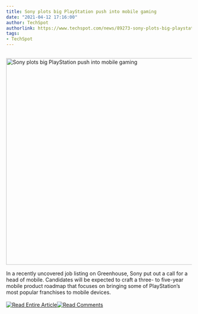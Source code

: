 ```yaml
---
title: Sony plots big PlayStation push into mobile gaming
date: "2021-04-12 17:16:00"
author: TechSpot
authorlink: https://www.techspot.com/news/89273-sony-plots-big-playstation-push-mobile-gaming.html
tags:
- TechSpot
---
```

<a href="https://www.techspot.com/news/89273-sony-plots-big-playstation-push-mobile-gaming.html" target="_blank"><img src="https://static.techspot.com/images2/news/ts3_thumbs/2021/04/2021-04-12-ts3_thumbs-f35.jpg" width="800" height="560" style="padding: 15px 0" title="Sony plots big PlayStation push into mobile gaming" /></a><br />In a recently uncovered job listing on Greenhouse, Sony put out a call for a head of mobile. Candidates will be expected to craft a three- to five-year mobile product roadmap that focuses on bringing some of PlayStation’s most popular franchises to mobile devices.<br /><br /><a href="https://www.techspot.com/news/89273-sony-plots-big-playstation-push-mobile-gaming.html"><img src="https://static.techspot.com/images/rss/rss_buttons_01.png" border="0" alt="Read Entire Article" /></a><a href="https://www.techspot.com/news/89273-sony-plots-big-playstation-push-mobile-gaming.html#comments"><img src="https://static.techspot.com/images/rss/rss_buttons_02.png" border="0" alt="Read Comments" /></a><br /><br />